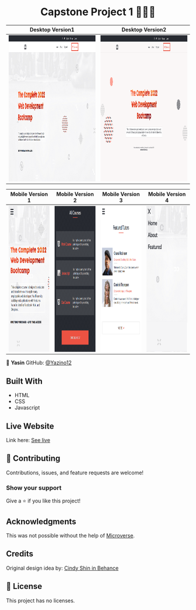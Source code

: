 <h1 align="center">
  Capstone Project 1 👩🏾‍💻
</h1>

|                                                      **Desktop Version1**                                                      |                                                      **Desktop Version2**                                                      |
| :----------------------------------------------------------------------------------------------------------------------------: | :----------------------------------------------------------------------------------------------------------------------------: |
| <img src="https://github.com/Yazino12/capstone-project1/blob/developer/images/desktop1.png?raw=true" width="250" height="400"> | <img src="https://github.com/Yazino12/capstone-project1/blob/developer/images/desktop2.png?raw=true" width="250" height="400"> |

|                                                     **Mobile Version 1**                                                      |                                                     **Mobile Version 2**                                                      |                                                     **Mobile Version 3**                                                      |                                                     **Mobile Version 4**                                                      |
| :---------------------------------------------------------------------------------------------------------------------------: | :---------------------------------------------------------------------------------------------------------------------------: | :---------------------------------------------------------------------------------------------------------------------------: | :---------------------------------------------------------------------------------------------------------------------------: |
| <img src="https://github.com/Yazino12/capstone-project1/blob/developer/images/mobile1.png?raw=true" width="300" height="400"> | <img src="https://github.com/Yazino12/capstone-project1/blob/developer/images/mobile2.png?raw=true" width="300" height="400"> | <img src="https://github.com/Yazino12/capstone-project1/blob/developer/images/mobile3.png?raw=true" width="300" height="400"> | <img src="https://github.com/Yazino12/capstone-project1/blob/developer/images/mobile4.png?raw=true" width="300" height="400"> |

👤 **Yasin**
GitHub: [@Yazino12](https://github.com/Yazino12)

## Built With

- HTML
- CSS
- Javascript

## Live Website

Link here: [See live](https://yazino12.github.io/capstone-project1)

## 🤝 Contributing

Contributions, issues, and feature requests are welcome!

### Show your support

Give a ⭐️ if you like this project!

## Acknowledgments

This was not possible without the help of [Microverse](https://github.com/microverseinc/curriculum-transversal-skills/blob/main/documentation/hello_microverse_project.md).

## Credits

Original design idea by: [Cindy Shin in Behance](https://www.behance.net/adagio07)

## 📝 License

This project has no licenses.
